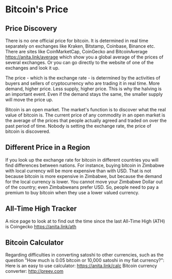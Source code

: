 # Bitcoin's Price

## Price Discovery
There is no one official price for bitcoin. It is determined in real time separately on exchanges like Kraken, Bitstamp, Coinbase, Binance etc. There are sites like CoinMarketCap, CoinGecko and BitcoinAverage https://anita.link/average which show you a global average of the prices of several exchanges. Or you can go directly to the website of one of the exchanges and look it up.

The price - which is the exchange rate - is determined by the activities of buyers and sellers of cryptocurrency who are trading it in real time. More demand, higher price. Less supply, higher price. This is why the halving is an important event. Even if the demand stays the same, the smaller supply will move the price up.

Bitcoin is an open market. The market's function is to discover what the real value of bitcoin is. The current price of any commodity in an open market is the average of the prices that people actually agreed and traded on over the past period of time. Nobody is setting the exchange rate, the price of bitcoin is discovered.

## Different Price in a Region
If you look up the exchange rate for bitcoin in different countries you will find differences between nations. For instance, buying bitcoin in Zimbabwe with local currency will be more expensive than with USD. That is not because bitcoin is more expensive in Zimbabwe, but because the demand for the local currency is lower. You cannot move your Zimbabwe Dollar out of the country; even Zimbabweans prefer USD. So, people need to pay a premium to buy bitcoin when they use a lower valued currency.

## All-Time High Tracker
A nice page to look at to find out the time since the last All-Time High (ATH) is Coingecko https://anita.link/ath

## Bitcoin Calculator
Regarding difficulties in converting satoshi to other currencies, such as the question "How much is 0.05 bitcoin or 10,000 satoshi in my fiat currency?":
Here is an easy to use calculator: https://anita.link/calc
Bitcoin currency converter: http://preev.com
